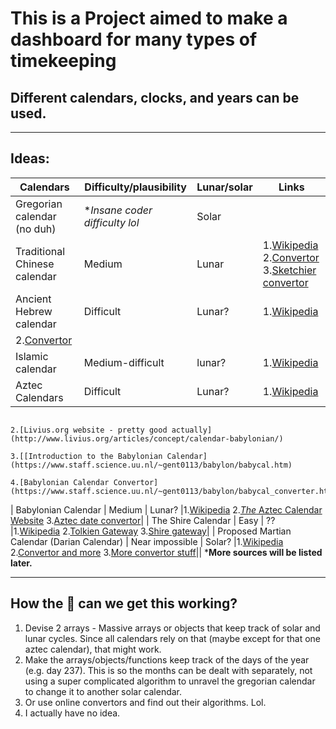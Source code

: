 # This is a Project aimed to make a dashboard for many types of timekeeping
## Different calendars, clocks, and years can be used.
---
## Ideas:
| Calendars                                   | Difficulty/plausibility        | Lunar/solar | Links |
|---------------------------------------------|--------------------------------|-------------|-------|
| Gregorian calendar (no duh)                 | **Insane coder difficulty lol* | Solar       |       |
| Traditional Chinese calendar                | Medium                         | Lunar       |1.[Wikipedia](https://en.wikipedia.org/wiki/Chinese_calendar)<br>2.[Convertor](http://www.prokerala.com/general/calendar/chinese-year-converter.php)<br>3.[Sketchier convertor](http://www.mandarintools.com/calconv_old.html)|
| Ancient Hebrew calendar                     | Difficult                      | Lunar?      |1.[Wikipedia](http://www.crivoice.org/calendar.html)
                                                                                              2.[Convertor](http://www.biblicalcalendarproof.com/calendar/generate)|
| Islamic calendar                            | Medium-difficult               | lunar?      |1.[Wikipedia](https://en.wikipedia.org/wiki/Islamic_calendar)|
| Aztec Calendars                             | Difficult                      | Lunar?      |1.[Wikipedia](https://en.wikipedia.org/wiki/Babylonian_calendar)
                                                                                              2.[Livius.org website - pretty good actually](http://www.livius.org/articles/concept/calendar-babylonian/)
                                                                                              3.[[Introduction to the Babylonian Calendar](https://www.staff.science.uu.nl/~gent0113/babylon/babycal.htm)
                                                                                              4.[Babylonian Calendar Convertor](https://www.staff.science.uu.nl/~gent0113/babylon/babycal_converter.htm)|
| Babylonian Calendar                         | Medium                         | Lunar?      |1.[Wikipedia](https://en.wikipedia.org/wiki/Aztec_calendar)
                                                                                              2.[*The* Aztec Calendar Website](https://www.azteccalendar.com/azteccalendar.html)
                                                                                              3.[Aztec date convertor](https://www.azteccalendar.com/?day=14&month=11&year=2016)|
| The Shire Calendar                          | Easy                           | ??          |1.[Wikipedia](https://en.wikipedia.org/wiki/Middle-earth_calendar)
                                                                                              2.[Tolkien Gateway](http://tolkiengateway.net/wiki/Shire_Calendar)
                                                                                              3.[Shire gateway](http://shire-reckoning.com/calendar.html)|
| Proposed Martian Calendar (Darian Calendar) | Near impossible                | Solar?      |1.[Wikipedia](https://en.wikipedia.org/wiki/Darian_calendar)
                                                                                              2.[Convertor and more](http://ops-alaska.com/time/gangale_converter/calendar_clock.htm)
                                                                                              3.[More convertor stuff](http://www-mars.lmd.jussieu.fr/mars/time/martian_time.html)||
***More sources will be listed later.**

---
## How the :poop: can we get this working?
1. Devise 2 arrays - Massive arrays or objects that keep track of solar and lunar cycles. Since all calendars rely on that (maybe except for that one aztec calendar), that might work.
2. Make the arrays/objects/functions keep track of the days of the year (e.g. day 237). This is so the months can be dealt with separately, not using a super complicated algorithm to unravel the gregorian calendar to change it to another solar calendar.
3. Or use online convertors and find out their algorithms. Lol.
4. I actually have no idea.
